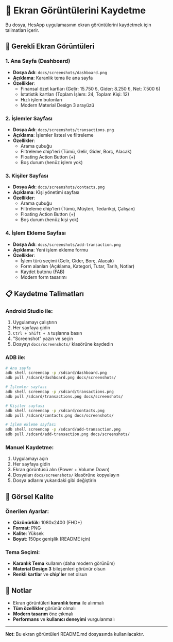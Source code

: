 # 📸 Ekran Görüntülerini Kaydetme

Bu dosya, HesApp uygulamasının ekran görüntülerini kaydetmek için talimatları içerir.

## 📱 Gerekli Ekran Görüntüleri

### 1. **Ana Sayfa (Dashboard)**
- **Dosya Adı**: `docs/screenshots/dashboard.png`
- **Açıklama**: Karanlık tema ile ana sayfa
- **Özellikler**:
  - Finansal özet kartları (Gelir: 15.750 ₺, Gider: 8.250 ₺, Net: 7.500 ₺)
  - İstatistik kartları (Toplam İşlem: 24, Toplam Kişi: 12)
  - Hızlı işlem butonları
  - Modern Material Design 3 arayüzü

### 2. **İşlemler Sayfası**
- **Dosya Adı**: `docs/screenshots/transactions.png`
- **Açıklama**: İşlemler listesi ve filtreleme
- **Özellikler**:
  - Arama çubuğu
  - Filtreleme chip'leri (Tümü, Gelir, Gider, Borç, Alacak)
  - Floating Action Button (+)
  - Boş durum (henüz işlem yok)

### 3. **Kişiler Sayfası**
- **Dosya Adı**: `docs/screenshots/contacts.png`
- **Açıklama**: Kişi yönetimi sayfası
- **Özellikler**:
  - Arama çubuğu
  - Filtreleme chip'leri (Tümü, Müşteri, Tedarikçi, Çalışan)
  - Floating Action Button (+)
  - Boş durum (henüz kişi yok)

### 4. **İşlem Ekleme Sayfası**
- **Dosya Adı**: `docs/screenshots/add-transaction.png`
- **Açıklama**: Yeni işlem ekleme formu
- **Özellikler**:
  - İşlem türü seçimi (Gelir, Gider, Borç, Alacak)
  - Form alanları (Açıklama, Kategori, Tutar, Tarih, Notlar)
  - Kaydet butonu (FAB)
  - Modern form tasarımı

## 📋 Kaydetme Talimatları

### **Android Studio ile:**
1. Uygulamayı çalıştırın
2. Her sayfaya gidin
3. `Ctrl + Shift + A` tuşlarına basın
4. "Screenshot" yazın ve seçin
5. Dosyayı `docs/screenshots/` klasörüne kaydedin

### **ADB ile:**
```bash
# Ana sayfa
adb shell screencap -p /sdcard/dashboard.png
adb pull /sdcard/dashboard.png docs/screenshots/

# İşlemler sayfası
adb shell screencap -p /sdcard/transactions.png
adb pull /sdcard/transactions.png docs/screenshots/

# Kişiler sayfası
adb shell screencap -p /sdcard/contacts.png
adb pull /sdcard/contacts.png docs/screenshots/

# İşlem ekleme sayfası
adb shell screencap -p /sdcard/add-transaction.png
adb pull /sdcard/add-transaction.png docs/screenshots/
```

### **Manuel Kaydetme:**
1. Uygulamayı açın
2. Her sayfaya gidin
3. Ekran görüntüsü alın (Power + Volume Down)
4. Dosyaları `docs/screenshots/` klasörüne kopyalayın
5. Dosya adlarını yukarıdaki gibi değiştirin

## 🎨 Görsel Kalite

### **Önerilen Ayarlar:**
- **Çözünürlük**: 1080x2400 (FHD+)
- **Format**: PNG
- **Kalite**: Yüksek
- **Boyut**: 150px genişlik (README için)

### **Tema Seçimi:**
- **Karanlık Tema** kullanın (daha modern görünüm)
- **Material Design 3** bileşenleri görünür olsun
- **Renkli kartlar** ve **chip'ler** net olsun

## 📝 Notlar

- Ekran görüntüleri **karanlık tema** ile alınmalı
- **Tüm özellikler** görünür olmalı
- **Modern tasarım** öne çıkmalı
- **Performans** ve **kullanıcı deneyimi** vurgulanmalı

---

**Not**: Bu ekran görüntüleri README.md dosyasında kullanılacaktır. 